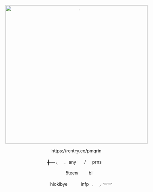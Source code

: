 <p align="center"> <img src="https://files.catbox.moe/pcn98a.jpeg" width="450" height="435" alt="."/>
<p align="center"> https://rentry.co/pmqrin
<p align="center"> ╋━━ ◟⠀⠀𓈒⠀any ⠀⠀/⠀⠀prns
  ⠀<p align="center">⠀⠀⠀5teen⠀⠀⠀ bi
⠀<p align="center">⠀⠀⠀hiokibye⠀⠀⠀⠀infp⠀𓈒⠀⠀◞ 𓎢𓎡

